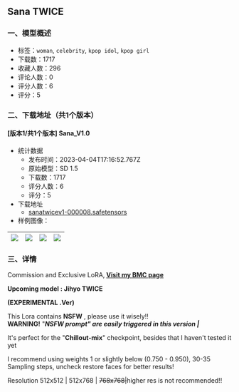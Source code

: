 ## Sana TWICE
### 一、模型概述

- 标签：`woman`, `celebrity`, `kpop idol`, `kpop girl`
- 下载数：1717
- 收藏人数：296
- 评论人数：0
- 评分人数：6
- 评分：5

### 二、下载地址（共1个版本）

#### [版本1/共1个版本] Sana_V1.0

- 统计数据
  - 发布时间：2023-04-04T17:16:52.767Z
  - 原始模型：SD 1.5
  - 下载数：1717
  - 评分人数：6
  - 评分：5
- 下载地址
  - [sanatwicev1-000008.safetensors](https://civitai.com/api/download/models/35927)
- 样例图像：

| <img src="https://image.civitai.com/xG1nkqKTMzGDvpLrqFT7WA/10adbd0e-8e99-446d-f3be-0b1e6eba9f00/width=450/416666.jpeg" /> | <img src="https://image.civitai.com/xG1nkqKTMzGDvpLrqFT7WA/8790afea-52f5-4005-6e29-799859008f00/width=450/416665.jpeg" /> | <img src="https://image.civitai.com/xG1nkqKTMzGDvpLrqFT7WA/4f8f963f-e1e6-4ebf-b4c5-32b889c75100/width=450/416663.jpeg" /> | <img src="https://image.civitai.com/xG1nkqKTMzGDvpLrqFT7WA/0914f6b5-dbee-4727-36a7-cf701ee81400/width=450/416668.jpeg" /> |
| ---- | ---- | ---- | ---- |


### 三、详情
<p>Commission and Exclusive LoRA,<strong> </strong><a target="_blank" rel="ugc" href="https://www.buymeacoffee.com/valberryvJ"><strong>Visit my BMC page</strong></a></p><p><strong>Upcoming model : Jihyo TWICE</strong></p><p></p><p><strong>(EXPERIMENTAL .Ver)</strong></p><p>This Lora contains <strong>NSFW</strong> , please use it wisely!!<br /><strong>WARNING!</strong> "<strong><em>NSFW prompt" are easily triggered in this version |</em></strong></p><p></p><p>It's perfect for the "<strong>Chillout-mix</strong>" checkpoint, besides that I haven't tested it yet</p><p></p><p>I recommend using weights 1 or slightly below (0.750 - 0.950), 30-35 Sampling steps, uncheck restore faces for better results!</p><p>Resolution 512x512 | 512x768 | <s>768x768|</s>higher res is not recommended!!</p><p><br /></p>